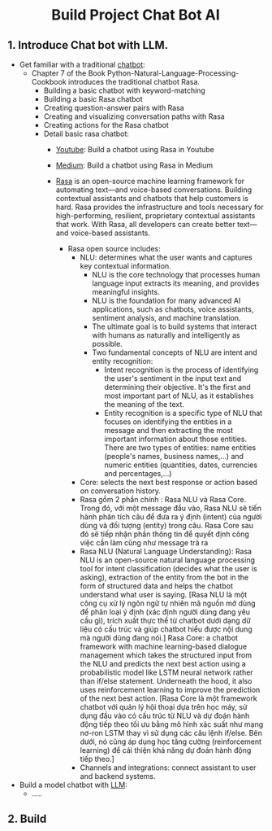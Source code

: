 # <p align="center"><strong>Build Project Chat Bot AI</strong></p>

## 1. Introduce Chat bot with LLM.
* Get familiar with a traditional [chatbot](https://github.com/PacktPublishing/Python-Natural-Language-Processing-Cookbook/tree/master/Chapter07): 
  * Chapter 7 of the Book Python-Natural-Language-Processing-Cookbook introduces the traditional chatbot Rasa. 
     * Building a basic chatbot with keyword-matching
     * Building a basic Rasa chatbot
     * Creating question-answer pairs with Rasa
     * Creating and visualizing conversation paths with Rasa
     * Creating actions for the Rasa chatbot
     * Detail basic rasa chatbot:
       * [Youtube](https://www.youtube.com/watch?v=YxQNVe0M7j8&list=PLp9h3aIPyUbZyCUP4ELTaS2ajxKNWaSnU): Build a chatbot using Rasa in Youtube
       * [Medium]( https://medium.com/analytics-vidhya/build-a-chatbot-using-rasa-78406306aa0c): Build a chatbot using Rasa in Medium

       * [Rasa](https://www.techtarget.com/searchenterpriseai/definition/natural-language-understanding-NLU) is an open-source machine learning framework for automating text—and voice-based conversations. Building contextual assistants and chatbots that help customers is hard. Rasa provides the infrastructure and tools necessary for high-performing, resilient, proprietary contextual assistants that work. With Rasa, all developers can create better text—and voice-based assistants.
         * Rasa open source includes:
           * NLU: determines what the user wants and captures key contextual information.
             * NLU is the core technology that processes human language input extracts its meaning, and provides meaningful insights.
             * NLU is the foundation for many advanced AI applications, such as chatbots, voice assistants, sentiment analysis, and machine translation.
             * The ultimate goal is to build systems that interact with humans as naturally and intelligently as possible.
             * Two fundamental concepts of NLU are intent and entity recognition:
               * Intent recognition is the process of identifying the user's sentiment in the input text and determining their objective. It's the first and most important part of NLU, as it establishes the meaning of the text.
               * Entity recognition is a specific type of NLU that focuses on identifying the entities in a message and then extracting the most important information about those entities. There are two types of entities: name entities (people's names, business names,...) and numeric entities (quantities, dates, currencies and percentages,...)
           * Core: selects the next best response or action based on conversation history.
           * Rasa gồm 2 phần chính : Rasa NLU và Rasa Core. Trong đó, với một message đầu vào, Rasa NLU sẽ tiến hành phân tích câu để đưa ra ý định (intent) của người dùng và đối tượng (entity) trong câu. Rasa Core sau đó sẽ tiếp nhận phần thông tin để quyết định công việc cần làm cũng như message trả ra
           * Rasa NLU (Natural Language Understanding): Rasa NLU is an open-source natural language processing tool for intent classification (decides what the user is asking), extraction of the entity from the bot in the form of structured data and helps the chatbot understand what user is saying. [Rasa NLU là một công cụ xử lý ngôn ngữ tự nhiên mã nguồn mở dùng để phân loại ý định (xác định người dùng đang yêu cầu gì), trích xuất thực thể từ chatbot dưới dạng dữ liệu có cấu trúc và giúp chatbot hiểu được nội dung mà người dùng đang nói.] 
Rasa Core: a chatbot framework with machine learning-based dialogue management which takes the structured input from the NLU and predicts the next best action using a probabilistic model like LSTM neural network rather than if/else statement. Underneath the hood,  it also uses reinforcement learning to improve the prediction of the next best action. [Rasa Core là một framework chatbot với quản lý hội thoại dựa trên học máy, sử dụng đầu vào có cấu trúc từ NLU và dự đoán hành động tiếp theo tối ưu bằng mô hình xác suất như mạng nơ-ron LSTM thay vì sử dụng các câu lệnh if/else. Bên dưới, nó cũng áp dụng học tăng cường (reinforcement learning) để cải thiện khả năng dự đoán hành động tiếp theo.] 
           * Channels and integrations: connect assistant to user and backend systems.
* Build a model chatbot with [LLM](https://github.com/PacktPublishing/Python-Natural-Language-Processing-Cookbook-Second-Edition/tree/main/Chapter10): 
  * .....

## 2. Build 
